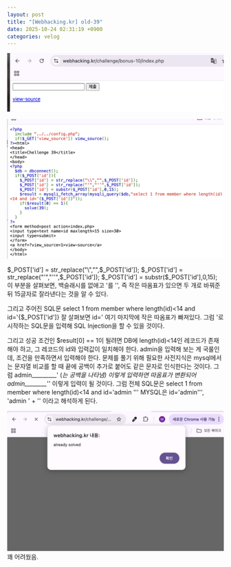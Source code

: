 ```yaml
---
layout: post
title: "[Webhacking.kr] old-39"
date: 2025-10-24 02:31:19 +0900
categories: velog
---
```


<p><img alt="" src="/assets/images/hosooinmymind/images/hosooinmymind/post/4b538dee-b594-4f91-854f-0aac21dc72b5/image.png"/></p>
<p><img alt="" src="/assets/images/hosooinmymind/images/hosooinmymind/post/999bee34-6b01-403b-892d-72907ac4dfe9/image.png"/></p>
<p>$_POST['id'] = str_replace("\","",$_POST['id']);
$_POST['id'] = str_replace("'","''",$_POST['id']);
$_POST['id'] = substr($_POST['id'],0,15);
이 부분을 살펴보면, 백슬래시를 없애고 '를 '', 즉 작은 따옴표가 있으면 두 개로 바꿔준 뒤 15글자로 잘라낸다는 것을 알 수 있다.</p>
<p>그리고 주어진 SQL문
select 1 from member where length(id)&lt;14 and id='{$_POST['id']} 
잘 살펴보면 id=' 여기 마지막에 작은 따옴표가 빠져있다.
그럼 '로 시작하는 SQL문을 입력해 SQL Injection을 할 수 있을 것이다.</p>
<p>그리고 성공 조건인 $result[0] == 1이 될려면 DB에 length(id)&lt;14인 레코드가 존재해야 하고, 그 레코드의 id와 입력값이 일치해야 한다.
admin을 입력해 보는 게 국룰인데, 조건을 만족하면서 입력해야 한다. 
문제를 풀기 위해 필요한 사전지식은 mysql에서는 문자열 비교를 할 때 끝에 공백이 추가로 붙어도 같은 문자로 인식한다는 것이다.
그럼 admin_________' (<em>는 공백을 나타냄) 이렇게 입력하면 따옴표가 변환되어 admin________</em>'' 이렇게 입력이 될 것이다.
그럼 전체 SQL문은 
select 1 from member where length(id)&lt;14 and id='admin         '''
MYSQL은 id='admin''', 'admin ' + '' 이라고 해석하게 된다. </p>
<p><img alt="" src="/assets/images/hosooinmymind/images/hosooinmymind/post/8cbe2ffa-3cd6-4c5f-98ea-84bb0524977b/image.png"/>
꽤 어려웠음.</p>
